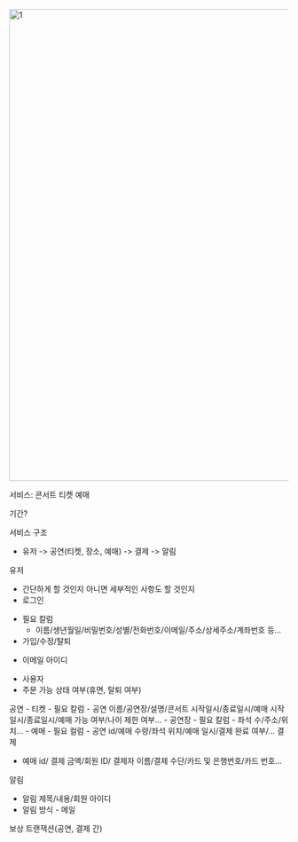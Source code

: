 <img width="851" alt="1" src="https://github.com/MoonKimTeam/.github/assets/87420630/4d85da1e-606d-4d85-84ef-b20e977251cb">

서비스: 콘서트 티켓 예매

기간?

서비스 구조
- 유저 -> 공연(티켓, 장소, 예매) -> 결제 -> 알림

유저
* 간단하게 할 것인지 아니면 세부적인 사항도 할 것인지
* 로그인
- 필요 칼럼
	- 이름/생년월일/비밀번호/성별/전화번호/이메일/주소/상세주소/계좌번호 등...
- 가입/수정/탈퇴
* 이메일 아이디
- 사용자
- 주문 가능 상태 여부(휴면, 탈퇴 여부)

공연
	- 티켓
		- 필요 칼럼
			- 공연 이름/공연장/설명/콘서트 시작일시/종료일시/예매 시작일시/종료일시/예매 가능 여부/나이 제한 여부...
	- 공연장
		 - 필요 칼럼
			- 좌석 수/주소/위치...
	- 예매
		- 필요 컬럼
		- 공연 id/예매 수량/좌석 위치/예매 일시/결제 완료 여부/...
결제
- 예매 id/ 결제 금액/회원 ID/ 결제자 이름/결제 수단/카드 및 은행번호/카드 번호...

알림
- 알림 제목/내용/회원 아이디
- 알림 방식 - 메일


보상 트랜잭션(공연, 결제 간)
